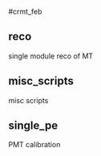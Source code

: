 #crmt_feb

reco
---- 
single module reco of MT

misc_scripts
------------
misc scripts

single_pe
---------
PMT calibration

